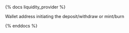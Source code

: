 {% docs liquidity_provider %}

Wallet address initiating the deposit/withdraw or mint/burn

{% enddocs %}